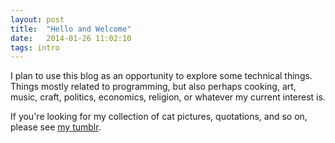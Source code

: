 ```yaml
---
layout: post
title:  "Hello and Welcome"
date:   2014-01-26 11:02:10
tags: intro 
---
```


I plan to use this blog as an opportunity to explore some technical things. Things mostly related to programming, but also perhaps cooking, art, music, craft, politics, economics, religion, or whatever my current interest is.

If you're looking for my collection of cat pictures, quotations, and so on, please see [my tumblr](http://everbloom.tumblr.com).
